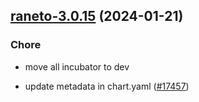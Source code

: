 

## [raneto-3.0.15](https://github.com/truecharts/charts/compare/raneto-3.0.14...raneto-3.0.15) (2024-01-21)

### Chore



- move all incubator to dev

- update metadata in chart.yaml ([#17457](https://github.com/truecharts/charts/issues/17457))